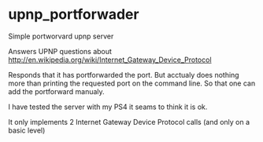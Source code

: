 upnp_portforwader
=================

Simple portworvard upnp server

Answers UPNP questions about
http://en.wikipedia.org/wiki/Internet_Gateway_Device_Protocol

Responds that it has portforwarded the port.
But acctualy does nothing more than printing the requested port on the command line. So that one can add the portforward manualy.

I have tested the server with my PS4 it seams to think it is ok.

It only implements 2 Internet Gateway Device Protocol calls (and only on a basic
level)
